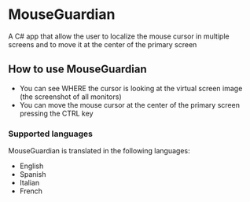# MouseGuardian
A C# app that allow the user to localize the mouse cursor in multiple screens and to move it at the center of the primary screen
## How to use MouseGuardian
* You can see WHERE the cursor is looking at the virtual screen image (the screenshot of all monitors)
* You can move the mouse cursor at the center of the primary screen pressing the CTRL key

### Supported languages
MouseGuardian is translated in the following languages:
* English
* Spanish
* Italian
* French
